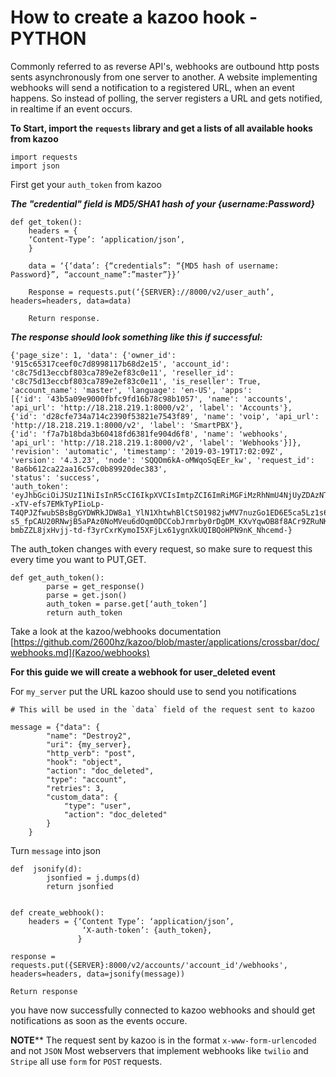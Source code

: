 # How to create a kazoo hook - PYTHON

Commonly referred to as reverse API's, webhooks are outbound http posts sents asynchronously from one server to another. 
A website implementing webhooks will send a notification to a registered URL,
when an event happens. So instead of polling, the server registers a URL and gets notified, in realtime if an event occurs.

**To Start, import the `requests` library and get a lists of all available hooks from kazoo**

```
import requests
import json
```

First get your `auth_token` from kazoo

***The "credential" field is MD5/SHA1 hash of your {username:Password}***

```
def get_token():
    headers = {
    ‘Content-Type’: ‘application/json’,
    }
    
    data = ‘{‘data’: {“credentials”: “{MD5 hash of username: Password}”, “account_name”:”master”}}’
   
    Response = requests.put(‘{SERVER}://8000/v2/user_auth’, headers=headers, data=data)

    Return response.
```

***The response should look something like this if successful:***

```
{'page_size': 1, 'data': {'owner_id': '915c65317ceef0c7d8998117b68d2e15', 'account_id': 'c8c75d13eccbf803ca789e2ef83c0e11', 'reseller_id': 'c8c75d13eccbf803ca789e2ef83c0e11', 'is_reseller': True, 'account_name': 'master', 'language': 'en-US', 'apps': 
[{'id': '43b5a09e9000fbfc9fd16b78c98b1057', 'name': 'accounts', 'api_url': 'http://18.218.219.1:8000/v2', 'label': 'Accounts'},
{'id': 'd28cfe734a714c2390f53821e7543f89', 'name': 'voip', 'api_url': 'http://18.218.219.1:8000/v2', 'label': 'SmartPBX'}, 
{'id': 'f7a7b18bda3b60418fd6381fe904d6f8', 'name': 'webhooks', 'api_url': 'http://18.218.219.1:8000/v2', 'label': 'Webhooks'}]},
'revision': 'automatic', 'timestamp': '2019-03-19T17:02:09Z', 'version': '4.3.23', 'node': 'SQQOm6kA-oMWqoSqEEr_kw', 'request_id': '8a6b612ca22aa16c57c0b89920dec383',
'status': 'success', 
'auth_token': 'eyJhbGciOiJSUzI1NiIsInR5cCI6IkpXVCIsImtpZCI6ImRiMGFiMzRhNmU4NjUyZDAzNTNjODU1NDZjNjgxODQwIn0.eyJpc3MiOiJrYXpvbyIsImlkZW50aXR5X3NpZyI6ImN0MHJsdnZTUEVjRlptc01fZmlxd3dpYnBuaWM4OGowNmtBX2tpQVhxU28iLCJhY2NvdW50X2lkIjoiYzhjNzVkMTNlY2NiZjgwM2NhNzg5ZTJlZjgzYzBlMTEiLCJvd25lcl9pZCI6IjkxNWM2NTMxN2NlZWYwYzdkODk5ODExN2I2OGQyZTE1IiwibWV0aG9kIjoiY2JfdXNlcl9hdXRoIiwiZXhwIjoxNTUzMDE4NTI5fQ.eh6wtThWWtvUEGIckzy1tWPeyQDxI9QhiXf7EhyIvrX4Dj--xTV-efs7EMkTyPIioLp-T4QPJZfwubSBsBgGYDWRkJDW8a1_YlN1XhtwhBlCtS01982jwMV7nuzGo1ED6E5ca5Lz1s6XDOjVwV3ogr97Nicg6cIriCI-s5_fpCAU20RNwjB5aPAz0NoMVeu6dOqm0DCCobJrmrby0rDgDM_KXvYqwOB8f8ACr9ZRuNKmPnINDUtt_nLUFmskORuvy-bmbZZL8jxHvjj-td-f3yrCxrKymoI5XFjLx61ygnXkUQIBQoHPN9nK_Nhcemd-}
```
The auth_token changes with every request, so make sure to request this every time you want to PUT,GET.

```
def get_auth_token():
        parse = get_response()
        parse = get.json()
        auth_token = parse.get[‘auth_token’]
        return auth_token
```

Take a look at the kazoo/webhooks documentation [https://github.com/2600hz/kazoo/blob/master/applications/crossbar/doc/webhooks.md](Kazoo/webhooks)

**For this guide we will create a webhook for user_deleted event**

For `my_server` put the URL kazoo should use to send you notifications
```
# This will be used in the `data` field of the request sent to kazoo

message = {"data": {
        "name": "Destroy2",
        "uri": {my_server},
        "http_verb": "post",
        "hook": "object",
        "action": "doc_deleted",
        "type": "account",
        "retries": 3,
        "custom_data": {
            "type": "user",
            "action": "doc_deleted"
        }
    }
```

Turn `message` into json
```
def  jsonify(d):
        jsonfied = j.dumps(d)
        return jsonfied
``` 

```

def create_webhook():
	headers = {‘Content Type’: ‘application/json’,
	            ‘X-auth-token’: {auth_token},
               }

response = requests.put({SERVER}:8000/v2/accounts/'account_id'/webhooks', headers=headers, data=jsonify(message))

Return response

```
you have now successfully connected to kazoo webhooks and should get notifications as soon as the events occure.

**NOTE****
The request sent by kazoo is in the format `x-www-form-urlencoded` and not `JSON`
Most webservers that implement webhooks like `twilio` and  `Stripe` all use `form` for `POST` requests.

